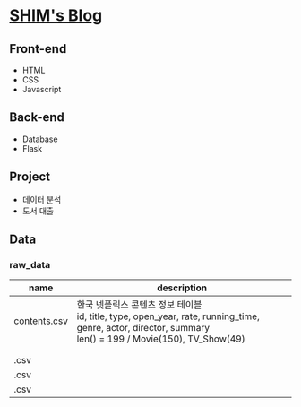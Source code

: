 # [SHIM's Blog](https://sominshim.github.io/)
## Front-end
- HTML
- CSS
- Javascript

## Back-end
- Database
- Flask

## Project
- 데이터 분석
- 도서 대출 



   

## Data

### raw_data

| name         | description                                                  |
| ------------ | ------------------------------------------------------------ |
| contents.csv | 한국 넷플릭스 콘텐츠 정보 테이블<br/>id, title, type, open_year, rate, running_time, genre, actor, director, summary<br /> len() = 199 / Movie(150), TV_Show(49) |
|              |                                                              |
|              |                                                              |
| .csv         |                                                              |
| .csv         |                                                              |
| .csv         |                                                              |
